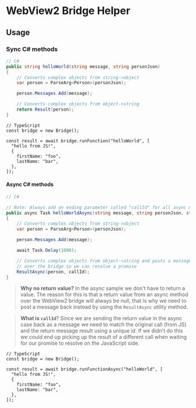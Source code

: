 # WebView2 Bridge Helper

## Usage

### Sync C# methods

```cs
// C#
public string helloWorld(string message, string personJson)
{
    // Converts complex objects from string->object
    var person = ParseArg<Person>(personJson);

    person.Messages.Add(message);

    // Converts complex objects from object->string
    return Result(person);
}
```

```tsx
// TypeScript
const bridge = new Bridge();

const result = await bridge.runFunction("helloWorld", [
  "hello from JS!",
  {
    firstName: "foo",
    lastName: "bar",
  },
]);
```

#### Async C# methods

```cs
// C#

// Note: Always add an ending parameter called "callId" for all async methods, you don't have to set this value yourself from JS
public async Task helloWorldAsync(string message, string personJson, string callId)
{
    // Converts complex objects from string->object
    var person = ParseArg<Person>(personJson);

    person.Messages.Add(message);

    await Task.Delay(1000);

    // Converts complex objects from object->string and posts a message back
    // over the bridge so we can resolve a promise
    ResultAsync(person, callId);
}
```

> **Why no return value?** In the async sample we don't have to return a value. The reason for this is that a return value from an async method over the WebView2 bridge will always be null, that is why we need to post a message back instead by using the `ResultAsync` utility method.

> **What is `callId`**? Since we are sending the return value in the async case back as a message we need to match the original call (from JS) and the return message result using a unique id. If we didn't do this we could end up picking up the result of a different call when waiting for our promise to resolve on the JavaScript side.

```tsx
// TypeScript
const bridge = new Bridge();

const result = await bridge.runFunctionAsync("helloWorld", [
  "hello from JS!",
  {
    firstName: "foo",
    lastName: "bar",
  },
]);
```
